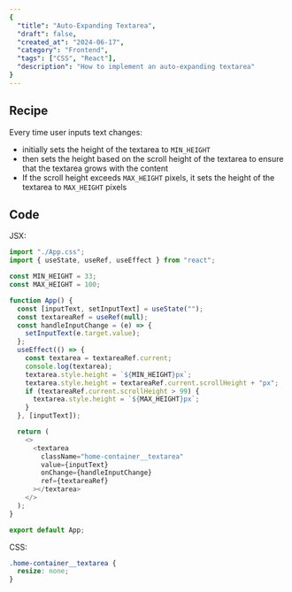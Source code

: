 ```yaml
---
{
  "title": "Auto-Expanding Textarea",
  "draft": false,
  "created_at": "2024-06-17",
  "category": "Frontend",
  "tags": ["CSS", "React"],
  "description": "How to implement an auto-expanding textarea"
}
---
```


## Recipe

Every time user inputs text changes:

* initially sets the height of the textarea to `MIN_HEIGHT`
* then sets the height based on the scroll height of the textarea to ensure that the textarea grows with the content
* If the scroll height exceeds `MAX_HEIGHT` pixels, it sets the height of the textarea to `MAX_HEIGHT` pixels

## Code

JSX:

```js
import "./App.css";
import { useState, useRef, useEffect } from "react";

const MIN_HEIGHT = 33;
const MAX_HEIGHT = 100;

function App() {
  const [inputText, setInputText] = useState("");
  const textareaRef = useRef(null);
  const handleInputChange = (e) => {
    setInputText(e.target.value);
  };
  useEffect(() => {
    const textarea = textareaRef.current;
    console.log(textarea);
    textarea.style.height = `${MIN_HEIGHT}px`;
    textarea.style.height = textareaRef.current.scrollHeight + "px";
    if (textareaRef.current.scrollHeight > 99) {
      textarea.style.height = `${MAX_HEIGHT}px`;
    }
  }, [inputText]);

  return (
    <>
      <textarea
        className="home-container__textarea"
        value={inputText}
        onChange={handleInputChange}
        ref={textareaRef}
      ></textarea>
    </>
  );
}

export default App;

```

CSS:
```css
.home-container__textarea {
  resize: none;
}
```


